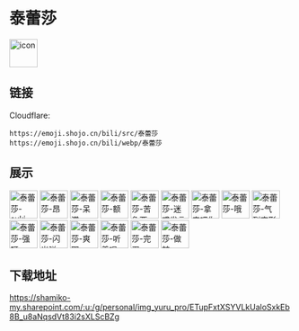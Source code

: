 # 泰蕾莎
<img src="https://emoji.shojo.cn/bili/src/泰蕾莎/icon.png" width="50" height="50" alt="icon">

## 链接
Cloudflare:
```
https://emoji.shojo.cn/bili/src/泰蕾莎
https://emoji.shojo.cn/bili/webp/泰蕾莎
```
## 展示
<img src="https://emoji.shojo.cn/bili/src/泰蕾莎/泰蕾莎-suki.png" width="50" height="50" alt="泰蕾莎-suki">
<img src="https://emoji.shojo.cn/bili/src/泰蕾莎/泰蕾莎-昂.png" width="50" height="50" alt="泰蕾莎-昂">
<img src="https://emoji.shojo.cn/bili/src/泰蕾莎/泰蕾莎-呆滞.png" width="50" height="50" alt="泰蕾莎-呆滞">
<img src="https://emoji.shojo.cn/bili/src/泰蕾莎/泰蕾莎-额.png" width="50" height="50" alt="泰蕾莎-额">
<img src="https://emoji.shojo.cn/bili/src/泰蕾莎/泰蕾莎-苦鲁西.png" width="50" height="50" alt="泰蕾莎-苦鲁西">
<img src="https://emoji.shojo.cn/bili/src/泰蕾莎/泰蕾莎-迷惑发言.png" width="50" height="50" alt="泰蕾莎-迷惑发言">
<img src="https://emoji.shojo.cn/bili/src/泰蕾莎/泰蕾莎-拿来吧你.png" width="50" height="50" alt="泰蕾莎-拿来吧你">
<img src="https://emoji.shojo.cn/bili/src/泰蕾莎/泰蕾莎-哦.png" width="50" height="50" alt="泰蕾莎-哦">
<img src="https://emoji.shojo.cn/bili/src/泰蕾莎/泰蕾莎-气到变形.png" width="50" height="50" alt="泰蕾莎-气到变形">
<img src="https://emoji.shojo.cn/bili/src/泰蕾莎/泰蕾莎-强呀.png" width="50" height="50" alt="泰蕾莎-强呀">
<img src="https://emoji.shojo.cn/bili/src/泰蕾莎/泰蕾莎-闪光弹.png" width="50" height="50" alt="泰蕾莎-闪光弹">
<img src="https://emoji.shojo.cn/bili/src/泰蕾莎/泰蕾莎-爽耶.png" width="50" height="50" alt="泰蕾莎-爽耶">
<img src="https://emoji.shojo.cn/bili/src/泰蕾莎/泰蕾莎-听着呢.png" width="50" height="50" alt="泰蕾莎-听着呢">
<img src="https://emoji.shojo.cn/bili/src/泰蕾莎/泰蕾莎-完蛋.png" width="50" height="50" alt="泰蕾莎-完蛋">
<img src="https://emoji.shojo.cn/bili/src/泰蕾莎/泰蕾莎-做梦.png" width="50" height="50" alt="泰蕾莎-做梦">

## 下载地址

https://shamiko-my.sharepoint.com/:u:/g/personal/img_yuru_pro/ETupFxtXSYVLkUaloSxkEb8B_u8aNqsdVt83i2sXLScBZg